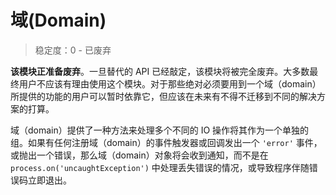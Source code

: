 # 域(Domain)

> 稳定度：0 - 已废弃

**该模块正准备废弃**。一旦替代的 API 已经敲定，该模块将被完全废弃。大多数最终用户不应该有理由使用这个模块。对于那些绝对必须要用到一个域（domain）所提供的功能的用户可以暂时依靠它，但应该在未来有不得不迁移到不同的解决方案的打算。

域（domain）提供了一种方法来处理多个不同的 IO 操作将其作为一个单独的组。如果有任何注册域（domain）的事件触发器或回调发出一个 `'error'` 事件，或抛出一个错误，那么域（domain）对象将会收到通知，而不是在 `process.on('uncaughtException')` 中处理丢失错误的情况，或导致程序伴随错误码立即退出。